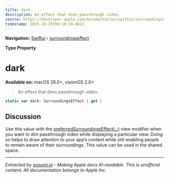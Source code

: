 ```yaml
---
title: dark
description: An effect that dims passthrough video.
source: https://developer.apple.com/documentation/swiftui/surroundingseffect/dark
timestamp: 2025-10-29T00:10:19.482Z
---
```


**Navigation:** [Swiftui](/documentation/swiftui) › [surroundingseffect](/documentation/swiftui/surroundingseffect)

**Type Property**

# dark

**Available on:** macOS 26.0+, visionOS 2.0+

> An effect that dims passthrough video.

```swift
static var dark: SurroundingsEffect { get }
```

## Discussion

Use this value with the [preferredSurroundingsEffect(_:)](/documentation/swiftui/view/preferredsurroundingseffect(_:)) view modifier when you want to dim passthrough video while displaying a particular view. Doing so helps to draw attention to your app’s content while still enabling people to remain aware of their surroundings. This value can be used in the shared space.

---

*Extracted by [sosumi.ai](https://sosumi.ai) - Making Apple docs AI-readable.*
*This is unofficial content. All documentation belongs to Apple Inc.*
